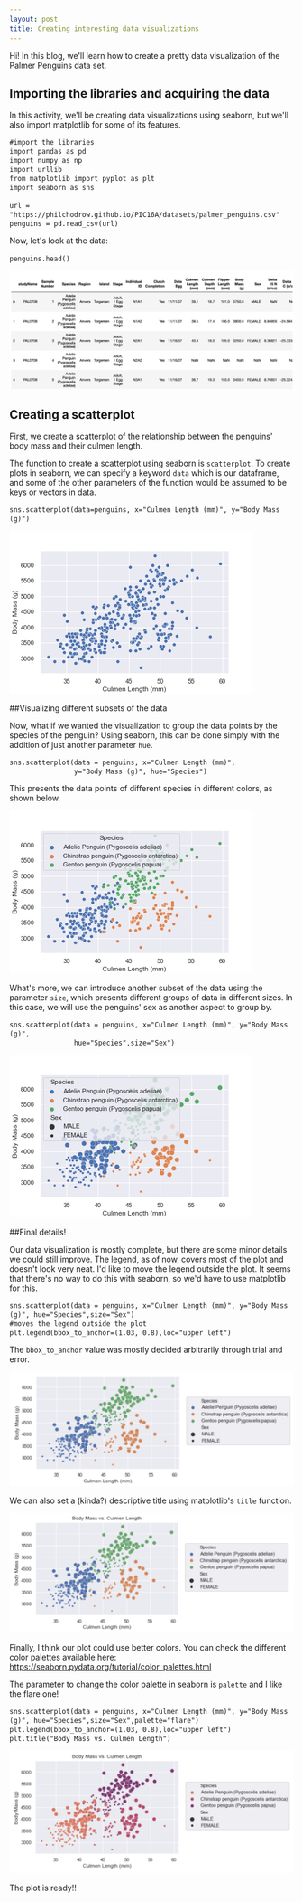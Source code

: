 ```yaml
---
layout: post
title: Creating interesting data visualizations
---
```


Hi! In this blog, we'll learn how to create a pretty data visualization of the Palmer Penguins data set.

## Importing the libraries and acquiring the data

In this activity, we'll be creating data visualizations using seaborn, but we'll also import matplotlib for some of its features.
```
#import the libraries  
import pandas as pd
import numpy as np
import urllib
from matplotlib import pyplot as plt
import seaborn as sns

url = "https://philchodrow.github.io/PIC16A/datasets/palmer_penguins.csv"
penguins = pd.read_csv(url)
```

Now, let's look at the data:

`penguins.head()`

![df.png](/images/df.png)

## Creating a scatterplot

First, we create a scatterplot of the relationship between the penguins' body mass and their culmen length. 

The function to create a scatterplot using seaborn is `scatterplot`. To create plots in seaborn, we can specify a keyword `data` which is our dataframe, and some of the other parameters of the function would be assumed to be keys or vectors in data. 

```
sns.scatterplot(data=penguins, x="Culmen Length (mm)", y="Body Mass (g)")
```

![plot1.png](/images/plot1.png)

##Visualizing different subsets of the data

Now, what if we wanted the visualization to group the data points by the species of the penguin? Using seaborn, this can be done simply with the addition of just another parameter `hue`. 

```
sns.scatterplot(data = penguins, x="Culmen Length (mm)", 
                y="Body Mass (g)", hue="Species")
```

This presents the data points of different species in different colors, as shown below. 

![plot2.png](/images/plot2.png)

What's more, we can introduce another subset of the data using the parameter `size`, which presents different groups of data in different sizes. In this case, we will use the penguins' sex as another aspect to group by. 
```
sns.scatterplot(data = penguins, x="Culmen Length (mm)", y="Body Mass (g)", 
                hue="Species",size="Sex")
```

![plot3.png](/images/plot3.png)

##Final details!

Our data visualization is mostly complete, but there are some minor details we could still improve. The legend, as of now, covers most of the plot and doesn't look very neat. I'd like to move the legend outside the plot. It seems that there's no way to do this with seaborn, so we'd have to use matplotlib for this. 

```
sns.scatterplot(data = penguins, x="Culmen Length (mm)", y="Body Mass (g)", hue="Species",size="Sex")
#moves the legend outside the plot
plt.legend(bbox_to_anchor=(1.03, 0.8),loc="upper left")
```

The `bbox_to_anchor` value was mostly decided arbitrarily through trial and error. 


![plot4.png](/images/plot4.png)

We can also set a (kinda?) descriptive title using matplotlib's `title` function. 

![plot5.png](/images/plot5.png)

Finally, I think our plot could use better colors. You can check the different color palettes available here: https://seaborn.pydata.org/tutorial/color_palettes.html

The parameter to change the color palette in seaborn is `palette` and I like the flare one!

```
sns.scatterplot(data = penguins, x="Culmen Length (mm)", y="Body Mass (g)", hue="Species",size="Sex",palette="flare")
plt.legend(bbox_to_anchor=(1.03, 0.8),loc="upper left")
plt.title("Body Mass vs. Culmen Length")
```

![plot6.png](/images/plot6.png)

The plot is ready!! 

